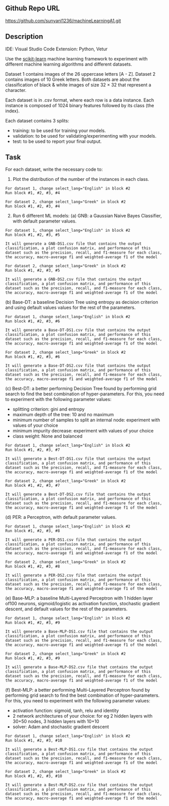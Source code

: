 ## Github Repo URL
https://github.com/sunyanl1236/machineLearningA1.git

## Description
IDE: Visual Studio Code
Extension: Python, Vetur

Use the [scikit-learn](https://scikit-learn.org/stable/) machine learning framework to experiment with different machine learning algorithms and different datasets.

Dataset 1 contains images of the 26 uppercase letters [A - Z].
Dataset 2 contains images of 10 Greek letters.
Both datasets are about the classification of black & white images of size 32 × 32 that represent a character. 

Each dataset is in .csv format, where each row is a data instance. Each instance is composed of 1024 binary features followed by its class (the index). 

Each dataset contains 3 splits:
* training: to be used for training your models.
* validation: to be used for validating/experimenting with your models.
* test: to be used to report your final output.

## Task
For each dataset, write the necessary code to:
1. Plot the distribution of the number of the instances in each class.
```
For dataset 1, change select_lang="English" in block #2
Run block #1, #2, #3, #4
```
```
For dataset 2, change select_lang="Greek" in block #2
Run block #1, #2, #3, #4
```

2. Run 6 different ML models:
(a) GNB: a Gaussian Naive Bayes Classifier, with default parameter values.
```
For dataset 1, change select_lang="English" in block #2
Run block #1, #2, #3, #5

It will generate a GNB-DS1.csv file that contains the output classification, a plot confusion matrix, and performance of this dataset such as the precision, recall, and f1-measure for each class, the accuracy, macro-average f1 and weighted-average f1 of the model
```
```
For dataset 2, change select_lang="Greek" in block #2
Run block #1, #2, #3, #5

It will generate a GNB-DS2.csv file that contains the output classification, a plot confusion matrix, and performance of this dataset such as the precision, recall, and f1-measure for each class, the accuracy, macro-average f1 and weighted-average f1 of the model
```

(b) Base-DT: a baseline Decision Tree using entropy as decision criterion and using default values values for the rest of the parameters.
```
For dataset 1, change select_lang="English" in block #2
Run block #1, #2, #3, #6

It will generate a Base-DT-DS1.csv file that contains the output classification, a plot confusion matrix, and performance of this dataset such as the precision, recall, and f1-measure for each class, the accuracy, macro-average f1 and weighted-average f1 of the model
```
```
For dataset 2, change select_lang="Greek" in block #2
Run block #1, #2, #3, #6

It will generate a Base-DT-DS2.csv file that contains the output classification, a plot confusion matrix, and performance of this dataset such as the precision, recall, and f1-measure for each class, the accuracy, macro-average f1 and weighted-average f1 of the model
```

(c) Best-DT: a better performing Decision Tree found by performing grid search to find the best combination of hyper-parameters. For this, you need to experiment with the following parameter values:
* splitting criterion: gini and entropy
* maximum depth of the tree: 10 and no maximum
* minimum number of samples to split an internal node: experiment with values of your choice
* minimum impurity decrease: experiment with values of your choice
* class weight: None and balanced

```
For dataset 1, change select_lang="English" in block #2
Run block #1, #2, #3, #7

It will generate a Best-DT-DS1.csv file that contains the output classification, a plot confusion matrix, and performance of this dataset such as the precision, recall, and f1-measure for each class, the accuracy, macro-average f1 and weighted-average f1 of the model
```
```
For dataset 2, change select_lang="Greek" in block #2
Run block #1, #2, #3, #7

It will generate a Best-DT-DS2.csv file that contains the output classification, a plot confusion matrix, and performance of this dataset such as the precision, recall, and f1-measure for each class, the accuracy, macro-average f1 and weighted-average f1 of the model
```

(d) PER: a Perceptron, with default parameter values.

```
For dataset 1, change select_lang="English" in block #2
Run block #1, #2, #3, #8

It will generate a PER-DS1.csv file that contains the output classification, a plot confusion matrix, and performance of this dataset such as the precision, recall, and f1-measure for each class, the accuracy, macro-average f1 and weighted-average f1 of the model
```
```
For dataset 2, change select_lang="Greek" in block #2
Run block #1, #2, #3, #8

It will generate a PER-DS2.csv file that contains the output classification, a plot confusion matrix, and performance of this dataset such as the precision, recall, and f1-measure for each class, the accuracy, macro-average f1 and weighted-average f1 of the model
```

(e) Base-MLP: a baseline Multi-Layered Perceptron with 1 hidden layer of100 neurons, sigmoid/logistic as activation function, stochastic gradient descent, and default values for the rest of the parameters.

```
For dataset 1, change select_lang="English" in block #2
Run block #1, #2, #3, #9

It will generate a Base-MLP-DS1.csv file that contains the output classification, a plot confusion matrix, and performance of this dataset such as the precision, recall, and f1-measure for each class, the accuracy, macro-average f1 and weighted-average f1 of the model
```
```
For dataset 2, change select_lang="Greek" in block #2
Run block #1, #2, #3, #9

It will generate a Base-MLP-DS2.csv file that contains the output classification, a plot confusion matrix, and performance of this dataset such as the precision, recall, and f1-measure for each class, the accuracy, macro-average f1 and weighted-average f1 of the model
```

(f) Best-MLP: a better performing Multi-Layered Perceptron found by performing grid search to find the best combination of hyper-parameters. For this, you need to experiment with the following parameter values:
* activation function: sigmoid, tanh, relu and identity
* 2 network architectures of your choice: for eg 2 hidden layers with 30+50 nodes, 3 hidden layers with 10+10
* solver: Adam and stochastic gradient descent

```
For dataset 1, change select_lang="English" in block #2
Run block #1, #2, #3, #10

It will generate a Best-MLP-DS1.csv file that contains the output classification, a plot confusion matrix, and performance of this dataset such as the precision, recall, and f1-measure for each class, the accuracy, macro-average f1 and weighted-average f1 of the model
```
```
For dataset 2, change select_lang="Greek" in block #2
Run block #1, #2, #3, #10

It will generate a Best-MLP-DS2.csv file that contains the output classification, a plot confusion matrix, and performance of this dataset such as the precision, recall, and f1-measure for each class, the accuracy, macro-average f1 and weighted-average f1 of the model
```

